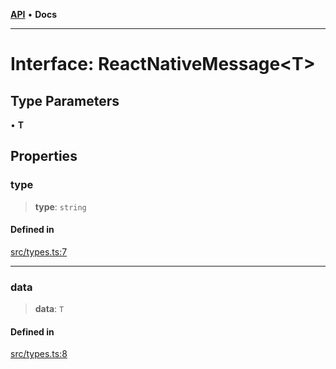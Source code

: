 [**API**](../../API.md) • **Docs**

***

# Interface: ReactNativeMessage\<T\>

## Type Parameters

• **T**

## Properties

### type

> **type**: `string`

#### Defined in

[src/types.ts:7](https://github.com/aladdinstudios/react-native-react-bridge/blob/655f877ebb3bf619b210aad74eeb5292e18e24cb/src/types.ts#L7)

***

### data

> **data**: `T`

#### Defined in

[src/types.ts:8](https://github.com/aladdinstudios/react-native-react-bridge/blob/655f877ebb3bf619b210aad74eeb5292e18e24cb/src/types.ts#L8)
